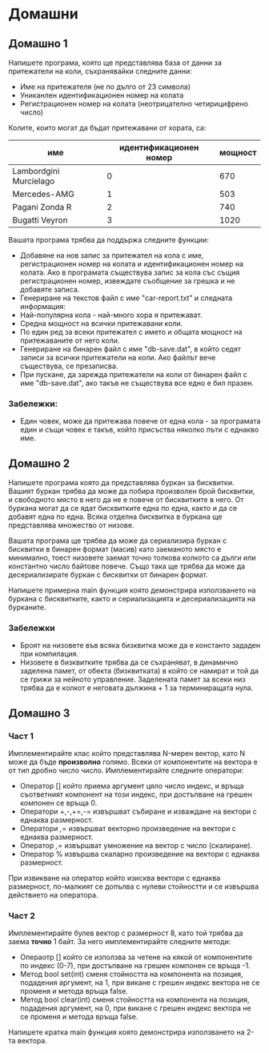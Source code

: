 # Домашни

## Домашно 1
Напишете програма, която ще представлява база от данни за притежатели на коли, съхранявайки следните данни:
 - Име на притежателя (не по дълго от 23 символа)
 - Униканлен идентификационен номер на колата
 - Регистрационен номер на колата (неотрицателно четирицифрено число)

Колите, които могат да бъдат притежавани от хората, са:

| име                    | идентификационен номер    | мощност   |
|------------------------|---------------------------|-----------|
| Lambordgini Murcielago | 0                         | 670       |
| Mercedes-AMG           | 1                         | 503       |
| Pagani Zonda R         | 2                         | 740       |
| Bugatti Veyron         | 3                         | 1020      |

Вашата програма трябва да поддържа следните функции:
 - Добавяне на нов запис за притежател на кола с име, регистрационен номер на колата и идентификационен номер на колата. Ако в програмата съществува запис за кола със същия регистрационен номер, извеждате съобщение за грешка и не добавяте записа.
 - Генериране на текстов файл с име "car-report.txt" и следната информация:
  - Най-популярна кола - най-много хора я притежават.
  - Средна мощност на всички притежавани коли.
  - По един ред за всеки притежател с името и общата мощност на притежаваните от него коли.
 - Генериране на бинарен файл с име "db-save.dat", в който седят записи за всички притежатели на коли. Ако файлът вече съществува, се презаписва.
 - При пускане, да зарежда притежатели на коли от бинарен файл с име "db-save.dat", ако такъв не съществува все едно е бил празен.

### Забележки:
 * Един човек, може да притежава повече от една кола - за програмата един и същи човек е такъв, който присъства няколко пъти с еднакво име.


## Домашно 2

Напишете програма която да представлява буркан за бисквитки. Вашият буркан трябва да може да побира произволен брой бисквитки, и свободното място в него да не е повече от бисквитките в него. От буркана могат да се ядат бисквитките една по една, както и да се добавят една по една. Всяка отделна бисквитка в буркана ще представлява множество от низове.

Вашата програма ще трябва да може да сериализира буркан с бисквитки в бинарен формат (масив) като заеманото място е минимално, тоест низовете заемат точно толкова колкото са дълги или константно число байтове повече. Също така ще трябва да може да десериализирате буркан с бисквитки от бинарен формат.

Напишете примерна main функция която демонстрира използването на буркана с бисквитките, както и сериализацията и десериализацията на бурканите. 


### Забележки
 * Броят на низовете във всяка бизквитка може да е константо зададен при компилация.
 * Низовете в бизквитките трябва да се съхраняват, в динамично заделена памет, от обекта (бизквитката) в който се намират и той да се грижи за нейното управление. Заделената памет за всеки низ трябва да е колкот е неговата дължина + 1 за терминиращата нула.


## Домашно 3

### Част 1

Имплементирайте клас който представлява N-мерен вектор, като N може да бъде **произволно** голямо. Всеки от компонентите на вектора е от тип дробно число число. Имплементирайте следните оператори:

 * Оператор [] който приема аргумент цяло число индекс, и връща съответният компонент на този индекс, при достъпване на грешен компонен се връща 0.
 * Оператори +,-,+=,-= извършват събиране и изваждане на вектори с еднаква размерност.
 * Оператори *,*= извършват векторно произведение на вектори с еднаква размерност.
 * Оператор *,*= извършват умножение на вектор с число (скалиране).
 * Оператор % извършва скаларно произведение на вектори с еднаква размерност.
 
При извикване на оператор който изисква вектори с еднаква размерност, по-малкият се допълва с нулеви стойностти и се извършва действието на оператора.

### Част 2

Имплементирайте булев вектор с размерност 8, като той трябва да заема **точно** 1 байт. За него имплементирайте следните методи:

 * Операотр [] който се използва за четене на кякой от компонентите по индекс (0-7), при достъпване на грешен компонен се връща -1.
 * Метод bool set(int) сменя стойността на компонента на позиция, подадения аргумент, на 1, при викане с грешен индекс вектора не се променя и метода връща false.
 * Метод bool clear(int) сменя стойността на компонента на позиция, подадения аргумент, на 0, при викане с грешен индекс вектора не се променя и метода връща false.


Напишете кратка main функция която демонстрира използването на 2-та вектора.
